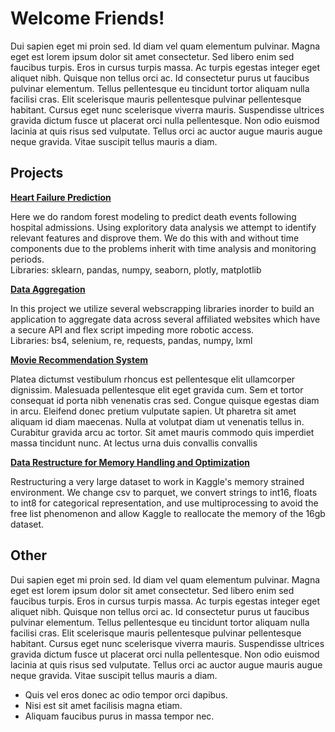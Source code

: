 # Welcome Friends!
<p>Dui sapien eget mi proin sed. Id diam vel quam elementum pulvinar. Magna eget est lorem ipsum dolor sit amet consectetur. Sed libero enim sed faucibus turpis. Eros in cursus turpis massa. Ac turpis egestas integer eget aliquet nibh. Quisque non tellus orci ac. Id consectetur purus ut faucibus pulvinar elementum. Tellus pellentesque eu tincidunt tortor aliquam nulla facilisi cras. Elit scelerisque mauris pellentesque pulvinar pellentesque habitant. Cursus eget nunc scelerisque viverra mauris. Suspendisse ultrices gravida dictum fusce ut placerat orci nulla pellentesque. Non odio euismod lacinia at quis risus sed vulputate. Tellus orci ac auctor augue mauris augue neque gravida. Vitae suscipit tellus mauris a diam.</p>

## Projects
<div>
  <a href='https://github.com/CharlesPizza/HeartFailure'><strong>Heart Failure Prediction</strong></a>
  <p>Here we do random forest modeling to predict death events following hospital admissions. Using exploritory data analysis we attempt to identify relevant features and disprove them. We do this with and without time components due to the problems inherit with time analysis and monitoring periods. <br>
    Libraries: sklearn, pandas, numpy, seaborn, plotly, matplotlib
  </p>
</div>

<div>
  <a href='https://github.com/CharlesPizza/BoxOfficeMovies'><strong>Data Aggregation</strong></a>
  <p>In this project we utilize several webscrapping libraries inorder to build an application to aggregate data across several affiliated websites which have a secure API and flex script impeding more robotic access. <br>
  Libraries: bs4, selenium, re, requests, pandas, numpy, lxml</p>
</div>

<div>
  <a href='https://www.github.com/CharlesPizza/'><strong>Movie Recommendation System</strong></a>
  <p>Platea dictumst vestibulum rhoncus est pellentesque elit ullamcorper dignissim. Malesuada pellentesque elit eget gravida cum. Sem et tortor consequat id porta nibh venenatis cras sed. Congue quisque egestas diam in arcu. Eleifend donec pretium vulputate sapien. Ut pharetra sit amet aliquam id diam maecenas. Nulla at volutpat diam ut venenatis tellus in. Curabitur gravida arcu ac tortor. Sit amet mauris commodo quis imperdiet massa tincidunt nunc. At lectus urna duis convallis convallis</p>
</div>

<div>
  <a href='https://github.com/CharlesPizza/Data-Restructure-for-Performance'><strong>Data Restructure for Memory Handling and Optimization</strong></a>
  <p>Restructuring a very large dataset to work in Kaggle's memory strained environment. We change csv to parquet, we convert strings to int16, floats to int8 for categorical representation, and use multiprocessing to avoid the free list phenomenon and allow Kaggle to reallocate the memory of the 16gb dataset.</p>
</div>

## Other
<p>Dui sapien eget mi proin sed. Id diam vel quam elementum pulvinar. Magna eget est lorem ipsum dolor sit amet consectetur. Sed libero enim sed faucibus turpis. Eros in cursus turpis massa. Ac turpis egestas integer eget aliquet nibh. Quisque non tellus orci ac. Id consectetur purus ut faucibus pulvinar elementum. Tellus pellentesque eu tincidunt tortor aliquam nulla facilisi cras. Elit scelerisque mauris pellentesque pulvinar pellentesque habitant. Cursus eget nunc scelerisque viverra mauris. Suspendisse ultrices gravida dictum fusce ut placerat orci nulla pellentesque. Non odio euismod lacinia at quis risus sed vulputate. Tellus orci ac auctor augue mauris augue neque gravida. Vitae suscipit tellus mauris a diam.</p>
<ul>
  <li>Quis vel eros donec ac odio tempor orci dapibus.</li>
  <li>Nisi est sit amet facilisis magna etiam.</li>
  <li> Aliquam faucibus purus in massa tempor nec.</li>
</ul>
<!--
**CharlesPizza/CharlesPizza** is a ✨ _special_ ✨ repository because its `README.md` (this file) appears on your GitHub profile.

Here are some ideas to get you started:

- 🔭 I’m currently working on ...
- 👯 I’m looking to collaborate on ...
- 💬 Ask me about ...
- 📫 How to reach me: ...
- ⚡ Fun fact: ...
-->
